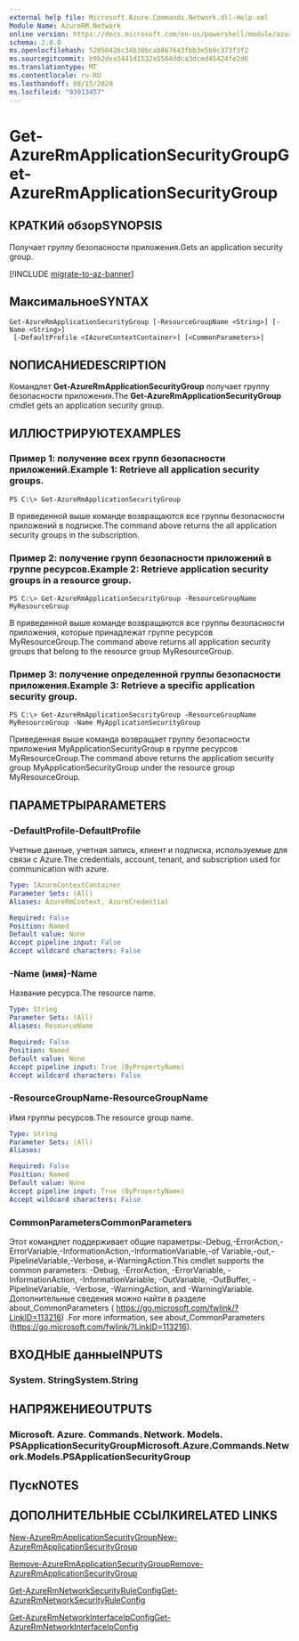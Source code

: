 ```yaml
---
external help file: Microsoft.Azure.Commands.Network.dll-Help.xml
Module Name: AzureRM.Network
online version: https://docs.microsoft.com/en-us/powershell/module/azurerm.network/get-azurermapplicationsecuritygroup
schema: 2.0.0
ms.openlocfilehash: 52050426c34b30bcab867643fbb3e5b9c373f3f2
ms.sourcegitcommit: b9b2dea3441d1532a5564ddca3dced45424fe2d6
ms.translationtype: MT
ms.contentlocale: ru-RU
ms.lasthandoff: 08/15/2020
ms.locfileid: "93913457"
---
```

# <span data-ttu-id="51fa4-101">Get-AzureRmApplicationSecurityGroup</span><span class="sxs-lookup"><span data-stu-id="51fa4-101">Get-AzureRmApplicationSecurityGroup</span></span>

## <span data-ttu-id="51fa4-102">КРАТКИй обзор</span><span class="sxs-lookup"><span data-stu-id="51fa4-102">SYNOPSIS</span></span>
<span data-ttu-id="51fa4-103">Получает группу безопасности приложения.</span><span class="sxs-lookup"><span data-stu-id="51fa4-103">Gets an application security group.</span></span>

[!INCLUDE [migrate-to-az-banner](../../includes/migrate-to-az-banner.md)]

## <span data-ttu-id="51fa4-104">Максимальное</span><span class="sxs-lookup"><span data-stu-id="51fa4-104">SYNTAX</span></span>

```
Get-AzureRmApplicationSecurityGroup [-ResourceGroupName <String>] [-Name <String>]
 [-DefaultProfile <IAzureContextContainer>] [<CommonParameters>]
```

## <span data-ttu-id="51fa4-105">NОПИСАНИЕ</span><span class="sxs-lookup"><span data-stu-id="51fa4-105">DESCRIPTION</span></span>
<span data-ttu-id="51fa4-106">Командлет **Get-AzureRmApplicationSecurityGroup** получает группу безопасности приложения.</span><span class="sxs-lookup"><span data-stu-id="51fa4-106">The **Get-AzureRmApplicationSecurityGroup** cmdlet gets an application security group.</span></span>

## <span data-ttu-id="51fa4-107">ИЛЛЮСТРИРУЮТ</span><span class="sxs-lookup"><span data-stu-id="51fa4-107">EXAMPLES</span></span>

### <span data-ttu-id="51fa4-108">Пример 1: получение всех групп безопасности приложений.</span><span class="sxs-lookup"><span data-stu-id="51fa4-108">Example 1: Retrieve all application security groups.</span></span>
```
PS C:\> Get-AzureRmApplicationSecurityGroup
```

<span data-ttu-id="51fa4-109">В приведенной выше команде возвращаются все группы безопасности приложений в подписке.</span><span class="sxs-lookup"><span data-stu-id="51fa4-109">The command above returns the all application security groups in the subscription.</span></span>

### <span data-ttu-id="51fa4-110">Пример 2: получение групп безопасности приложений в группе ресурсов.</span><span class="sxs-lookup"><span data-stu-id="51fa4-110">Example 2: Retrieve application security groups in a resource group.</span></span>
```
PS C:\> Get-AzureRmApplicationSecurityGroup -ResourceGroupName MyResourceGroup
```

<span data-ttu-id="51fa4-111">В приведенной выше команде возвращаются все группы безопасности приложения, которые принадлежат группе ресурсов MyResourceGroup.</span><span class="sxs-lookup"><span data-stu-id="51fa4-111">The command above returns all application security groups that belong to the resource group MyResourceGroup.</span></span>

### <span data-ttu-id="51fa4-112">Пример 3: получение определенной группы безопасности приложения.</span><span class="sxs-lookup"><span data-stu-id="51fa4-112">Example 3: Retrieve a specific application security group.</span></span>
```
PS C:\> Get-AzureRmApplicationSecurityGroup -ResourceGroupName MyResourceGroup -Name MyApplicationSecurityGroup
```

<span data-ttu-id="51fa4-113">Приведенная выше команда возвращает группу безопасности приложения MyApplicationSecurityGroup в группе ресурсов MyResourceGroup.</span><span class="sxs-lookup"><span data-stu-id="51fa4-113">The command above returns the application security group MyApplicationSecurityGroup under the resource group MyResourceGroup.</span></span>

## <span data-ttu-id="51fa4-114">ПАРАМЕТРЫ</span><span class="sxs-lookup"><span data-stu-id="51fa4-114">PARAMETERS</span></span>

### <span data-ttu-id="51fa4-115">-DefaultProfile</span><span class="sxs-lookup"><span data-stu-id="51fa4-115">-DefaultProfile</span></span>
<span data-ttu-id="51fa4-116">Учетные данные, учетная запись, клиент и подписка, используемые для связи с Azure.</span><span class="sxs-lookup"><span data-stu-id="51fa4-116">The credentials, account, tenant, and subscription used for communication with azure.</span></span>

```yaml
Type: IAzureContextContainer
Parameter Sets: (All)
Aliases: AzureRmContext, AzureCredential

Required: False
Position: Named
Default value: None
Accept pipeline input: False
Accept wildcard characters: False
```

### <span data-ttu-id="51fa4-117">-Name (имя)</span><span class="sxs-lookup"><span data-stu-id="51fa4-117">-Name</span></span>
<span data-ttu-id="51fa4-118">Название ресурса.</span><span class="sxs-lookup"><span data-stu-id="51fa4-118">The resource name.</span></span>

```yaml
Type: String
Parameter Sets: (All)
Aliases: ResourceName

Required: False
Position: Named
Default value: None
Accept pipeline input: True (ByPropertyName)
Accept wildcard characters: False
```

### <span data-ttu-id="51fa4-119">-ResourceGroupName</span><span class="sxs-lookup"><span data-stu-id="51fa4-119">-ResourceGroupName</span></span>
<span data-ttu-id="51fa4-120">Имя группы ресурсов.</span><span class="sxs-lookup"><span data-stu-id="51fa4-120">The resource group name.</span></span>

```yaml
Type: String
Parameter Sets: (All)
Aliases: 

Required: False
Position: Named
Default value: None
Accept pipeline input: True (ByPropertyName)
Accept wildcard characters: False
```

### <span data-ttu-id="51fa4-121">CommonParameters</span><span class="sxs-lookup"><span data-stu-id="51fa4-121">CommonParameters</span></span>
<span data-ttu-id="51fa4-122">Этот командлет поддерживает общие параметры:-Debug,-ErrorAction,-ErrorVariable,-InformationAction,-InformationVariable,-of Variable,-out,-PipelineVariable,-Verbose, и-WarningAction.</span><span class="sxs-lookup"><span data-stu-id="51fa4-122">This cmdlet supports the common parameters: -Debug, -ErrorAction, -ErrorVariable, -InformationAction, -InformationVariable, -OutVariable, -OutBuffer, -PipelineVariable, -Verbose, -WarningAction, and -WarningVariable.</span></span> <span data-ttu-id="51fa4-123">Дополнительные сведения можно найти в разделе about_CommonParameters ( https://go.microsoft.com/fwlink/?LinkID=113216) .</span><span class="sxs-lookup"><span data-stu-id="51fa4-123">For more information, see about_CommonParameters (https://go.microsoft.com/fwlink/?LinkID=113216).</span></span>

## <span data-ttu-id="51fa4-124">ВХОДНЫЕ данные</span><span class="sxs-lookup"><span data-stu-id="51fa4-124">INPUTS</span></span>

### <span data-ttu-id="51fa4-125">System. String</span><span class="sxs-lookup"><span data-stu-id="51fa4-125">System.String</span></span>

## <span data-ttu-id="51fa4-126">НАПРЯЖЕНИЕ</span><span class="sxs-lookup"><span data-stu-id="51fa4-126">OUTPUTS</span></span>

### <span data-ttu-id="51fa4-127">Microsoft. Azure. Commands. Network. Models. PSApplicationSecurityGroup</span><span class="sxs-lookup"><span data-stu-id="51fa4-127">Microsoft.Azure.Commands.Network.Models.PSApplicationSecurityGroup</span></span>

## <span data-ttu-id="51fa4-128">Пуск</span><span class="sxs-lookup"><span data-stu-id="51fa4-128">NOTES</span></span>

## <span data-ttu-id="51fa4-129">ДОПОЛНИТЕЛЬНЫЕ ССЫЛКИ</span><span class="sxs-lookup"><span data-stu-id="51fa4-129">RELATED LINKS</span></span>

[<span data-ttu-id="51fa4-130">New-AzureRmApplicationSecurityGroup</span><span class="sxs-lookup"><span data-stu-id="51fa4-130">New-AzureRmApplicationSecurityGroup</span></span>](./New-AzureRmApplicationSecurityGroup.md)

[<span data-ttu-id="51fa4-131">Remove-AzureRmApplicationSecurityGroup</span><span class="sxs-lookup"><span data-stu-id="51fa4-131">Remove-AzureRmApplicationSecurityGroup</span></span>](./Remove-AzureRmApplicationSecurityGroup.md)

[<span data-ttu-id="51fa4-132">Get-AzureRmNetworkSecurityRuleConfig</span><span class="sxs-lookup"><span data-stu-id="51fa4-132">Get-AzureRmNetworkSecurityRuleConfig</span></span>](./Get-AzureRmNetworkSecurityRuleConfig.md)

[<span data-ttu-id="51fa4-133">Get-AzureRmNetworkInterfaceIpConfig</span><span class="sxs-lookup"><span data-stu-id="51fa4-133">Get-AzureRmNetworkInterfaceIpConfig</span></span>](./Get-AzureRmNetworkInterfaceIpConfig.md)
